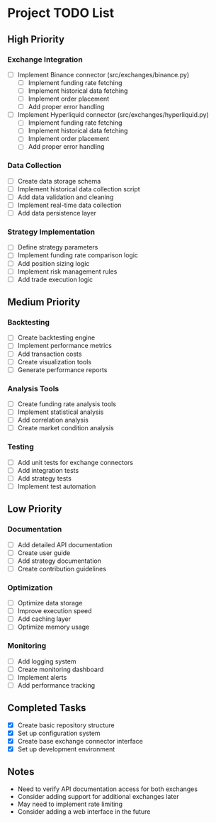 # Project TODO List

## High Priority

### Exchange Integration
- [ ] Implement Binance connector (src/exchanges/binance.py)
  - [ ] Implement funding rate fetching
  - [ ] Implement historical data fetching
  - [ ] Implement order placement
  - [ ] Add proper error handling
- [ ] Implement Hyperliquid connector (src/exchanges/hyperliquid.py)
  - [ ] Implement funding rate fetching
  - [ ] Implement historical data fetching
  - [ ] Implement order placement
  - [ ] Add proper error handling

### Data Collection
- [ ] Create data storage schema
- [ ] Implement historical data collection script
- [ ] Add data validation and cleaning
- [ ] Implement real-time data collection
- [ ] Add data persistence layer

### Strategy Implementation
- [ ] Define strategy parameters
- [ ] Implement funding rate comparison logic
- [ ] Add position sizing logic
- [ ] Implement risk management rules
- [ ] Add trade execution logic

## Medium Priority

### Backtesting
- [ ] Create backtesting engine
- [ ] Implement performance metrics
- [ ] Add transaction costs
- [ ] Create visualization tools
- [ ] Generate performance reports

### Analysis Tools
- [ ] Create funding rate analysis tools
- [ ] Implement statistical analysis
- [ ] Add correlation analysis
- [ ] Create market condition analysis

### Testing
- [ ] Add unit tests for exchange connectors
- [ ] Add integration tests
- [ ] Add strategy tests
- [ ] Implement test automation

## Low Priority

### Documentation
- [ ] Add detailed API documentation
- [ ] Create user guide
- [ ] Add strategy documentation
- [ ] Create contribution guidelines

### Optimization
- [ ] Optimize data storage
- [ ] Improve execution speed
- [ ] Add caching layer
- [ ] Optimize memory usage

### Monitoring
- [ ] Add logging system
- [ ] Create monitoring dashboard
- [ ] Implement alerts
- [ ] Add performance tracking

## Completed Tasks
- [x] Create basic repository structure
- [x] Set up configuration system
- [x] Create base exchange connector interface
- [x] Set up development environment

## Notes
- Need to verify API documentation access for both exchanges
- Consider adding support for additional exchanges later
- May need to implement rate limiting
- Consider adding a web interface in the future 